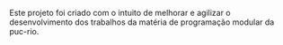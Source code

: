 Este projeto foi criado com o intuito de melhorar e agilizar o desenvolvimento dos trabalhos da matéria de programação modular da puc-rio.